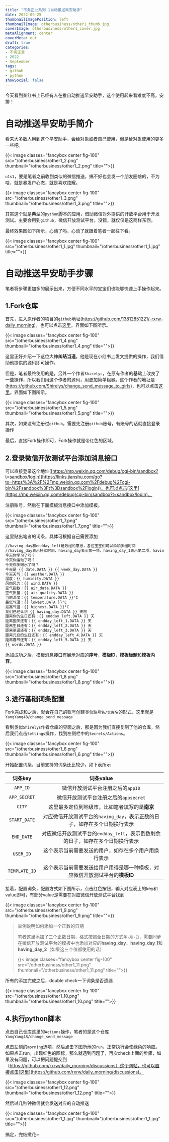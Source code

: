 ```yaml
---
title: "不务正业系列 1自动推送早安助手"
date: 2022-09-25
thumbnailImagePosition: left
thumbnailImage: otherbusiness/other1_thumb.jpg
coverImage: otherbusiness/other1_cover.jpg
metaAlignment: center
coverMeta: out
draft: true
categories:
- 不务正业
- 2022
- September
tags:
- github
- python
showSocial: false
---
```


今天看到某红书上已经有人在推自动推送早安助手，这个使用起来看难度不高，安排！

<!--more-->
# 自动推送早安助手简介

看来大多数人用到这个早安助手，会给对象或者自己使用，但是给对象使用的更多一些吧。

{{< image classes="fancybox center fig-100" src="/otherbusiness/other1_2.png" thumbnail="/otherbusiness/other1_2.png" title="">}}

`u1s1`，要是笔者之前收到类似的微信推送，搞不好也会发一个朋友圈啥的，不为啥，就是暴发户心态，就是喜欢炫耀。

{{< image classes="fancybox center fig-100" src="/otherbusiness/other1_3.png" thumbnail="/otherbusiness/other1_3.png" title="">}}

其实这个就是典型的`python`脚本的应用，借助微信对外提供的开放平台用于开发测试。主要会用到`github`，微信开放测试平台。没错，就仅仅是这两样东西。

最终效果图如下所示，心动了吗，心动了就跟着笔者一起往下看。

{{< image classes="fancybox center fig-100" src="/otherbusiness/other1_1.jpg" thumbnail="/otherbusiness/other1_1.jpg" title="">}}

# 自动推送早安助手步骤

笔者将步骤更加多的展示出来，方便不同水平的宝宝们也能够快速上手操作起来。

## 1.Fork仓库

首先，进入原作者的项目的`github`地址(https://github.com/13812851221/-rxrw-daily_morning)，也可以点击[这里](https://github.com/13812851221/-rxrw-daily_morning)。界面如下图所示。

{{< image classes="fancybox center fig-100" src="/otherbusiness/other1_4.png" thumbnail="/otherbusiness/other1_4.png" title="">}}

这里正好介绍一下这位大神**纠结当道**，他是现在小红书上发文提供的操作，我们借助他提供的源码即可操作。

但是，笔者最终使用的是，另外一个作者`Shirelys`，在原有作者的基础上改良了一些操作，所以我们用这个作者的源码，用更加简单粗暴。这个作者的地址是(https://github.com/Shirelys/change_send_message_to_girls)，也可以点击[这里](https://github.com/Shirelys/change_send_message_to_girls)。界面如下图所示。

{{< image classes="fancybox center fig-100" src="/otherbusiness/other1_5.png" thumbnail="/otherbusiness/other1_5.png" title="">}}

其次，如果没有注册过`github`，需要先注册`github`账号，有账号的话就直接登录操作

最后，直接Fork操作即可，Fork操作就是带红色的区域。

## 2.登录微信开放测试平台添加消息接口

可以直接登录这个地址([https://mp.weixin.qq.com/debug/cgi-bin/sandbox?t=sandbox/login](https://links.jianshu.com/go?to=https%3A%2F%2Fmp.weixin.qq.com%2Fdebug%2Fcgi-bin%2Fsandbox%3Ft%3Dsandbox%2Flogin))，也可以点击[这里](https://mp.weixin.qq.com/debug/cgi-bin/sandbox?t=sandbox/login)。

注册账号，然后在下面模板消息接口中添加模板。

{{< image classes="fancybox center fig-100" src="/otherbusiness/other1_7.png" thumbnail="/otherbusiness/other1_7.png" title="">}}

这里贴出笔者的词条，具体可根据自己需要添加

```txt
//having_day和endday_left是数组的意思，各位宝宝们可以添加多组时间
//having_day表示持续时间，having_day表示第一项，having_day_1表示第二项，having_day_2表示第三项，以此类推，同理endday_left也是如此
今天你学习了吗？
今天你运动了吗？
今天你多喝水了吗？
今天是 {{ date.DATA }} {{ week_day.DATA }}
今天天气：{{ weather.DATA }}
湿度：{{ humidity.DATA }}
风向风力：{{ wind.DATA }}
空气指数：{{ air_data.DATA }}
空气质量：{{ air_quality.DATA }}
当前温度：{{ temperature.DATA }}°C
最低气温：{{ lowest.DATA }}°C
最高气温：{{ highest.DATA }}°C
我们已经认识 {{ having_day.DATA }} 天啦
距离你的生日还有：{{ endday_left.DATA }} 天
距离国庆还有：{{ endday_left_1.DATA }} 天
距离生日还有：{{ endday_left_2.DATA }} 天
距离圣诞还有：{{ endday_left_3.DATA }} 天
距离元旦的生日还有：{{ endday_left_4.DATA }} 天
距离春节还有：{{ endday_left_5.DATA }} 天
{{ words.DATA }}
```

添加成功之后，模板消息接口有展示对应的**序号**，**模板ID**，**模板标题**和**模板内容**。

{{< image classes="fancybox center fig-100" src="/otherbusiness/other1_8.png" thumbnail="/otherbusiness/other1_8.png" title="">}}

## 3.进行基础词条配置

Fork完成和之后，就会在自己的账号创建类似`账号名/仓库名`的形式，这里就是`YangYang48/change_send_message`

看到类似`Shirelys`作者仓库的界面之后，那是因为我们直接复制了他的仓库，然后我们点击`Settings`操作，找到左侧栏中的`Secrets/Actions`。

{{< image classes="fancybox center fig-100" src="/otherbusiness/other1_6.png" thumbnail="/otherbusiness/other1_6.png" title="">}}

开始配置词条，目前支持的词条还比较少，如下表所示

|    词条key    |                          词条value                           |
| :-----------: | :----------------------------------------------------------: |
|   `APP_ID`    |              微信开放测试平台注册之后的`appID`               |
| `APP_SECRET`  |            微信开放测试平台注册之后的`appsecret`             |
|    `CITY`     |        这里最多定位到地级市，比如笔者填写的是**南京**        |
| `START_DATE`  | 对应微信开放测试平台的`having_day`，表示正数的日子，如存在多个日期换行表示 |
|  `END_DATE`   | 对应微信开放测试平台的`endday_left`，表示倒数剩余的日子，如存在多个日期换行表示 |
|   `USER_ID`   |     这个表示当前需要发送的用户，如存在多个用户用换行表示     |
| `TEMPLATE_ID` | 这个表示当前需要发送给用户用得是哪一种模板，对应微信开放测试平台的**模板ID** |

接着，配置词条，配置方式如下图所示，点击红色按钮，输入对应表上的key和value即可，有部分value是需要在对应微信开放测试平台找到

{{< image classes="fancybox center fig-100" src="/otherbusiness/other1_9.png" thumbnail="/otherbusiness/other1_9.png" title="">}}

> 举例说明如何添加一个正数的日期
>
> 笔者这里添加了三个正数日期，格式按照全日期的方式`年-月-日`，需要同步在微信开放测试平台的模板中也添加对应的**having_day**、**having_day_1**和**having_day_2**（如果这三个值都使用的话）
>
> {{< image classes="fancybox center fig-100" src="/otherbusiness/other1_11.png" thumbnail="/otherbusiness/other1_11.png" title="">}}

所有的添加完成之后，double check一下词条是否遗漏

{{< image classes="fancybox center fig-100" src="/otherbusiness/other1_10.png" thumbnail="/otherbusiness/other1_10.png" title="">}}

## 4.执行python脚本

点击自己仓库这里的`Actions`操作，笔者的是这个仓库`YangYang48/change_send_message`

点击左侧的`morning`选项，然后点击下图所示的`run`，正常执行会使绿色的响应。如果点击run，出现红色的图标，那么就遇到问题了，再次check上面的步骤，如果没有问题，可以把问题提交到（https://github.com/rxrw/daily_morning/discussions）这个网站，也可以直接点击[这里](https://github.com/rxrw/daily_morning/discussions)。

{{< image classes="fancybox center fig-100" src="/otherbusiness/other1_12.png" thumbnail="/otherbusiness/other1_12.png" title="">}}

然后过几秒钟微信就会发送对应的自动推送

{{< image classes="fancybox center fig-100" src="/otherbusiness/other1_1.jpg" thumbnail="/otherbusiness/other1_1.jpg" title="">}}

搞定，完结撒花~